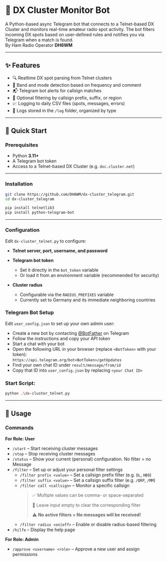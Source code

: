 # 📡 DX Cluster Monitor Bot

A Python-based async Telegram bot that connects to a Telnet-based DX Cluster and monitors real-time amateur radio spot activity. The bot filters incoming DX spots based on user-defined rules and notifies you via Telegram when a match is found.  
By Ham Radio Operator **DH6WM**

---

## ✨ Features

- 🔍 Realtime DX spot parsing from Telnet clusters  
- 🧠 Band and mode detection based on frequency and comment  
- 📬 Telegram bot alerts for callsign matches  
- 📏 Optional filtering by callsign prefix, suffix, or region  
- 📈 Logging to daily CSV files (spots, messages, errors)  
- 📂 Logs stored in the `/log` folder, organized by type  

---

## 🚀 Quick Start

### Prerequisites

- Python **3.11+**  
- A Telegram bot token  
- Access to a Telnet-based DX Cluster (e.g. `dxc.cluster.net`)  

---

### Installation

```bash
git clone https://github.com/DH6WM/dx-cluster_telegram.git
cd dx-cluster_telegram

pip install telnetlib3
pip install python-telegram-bot
```

---

### Configuration

Edit `dx-cluster_telnet.py` to configure:

- **Telnet server, port, username, and password**

- **Telegram bot token**  
  - Set it directly in the `bot_token` variable  
  - Or load it from an environment variable (recommended for security)

- **Cluster radius**  
  - Configurable via the `RADIUS_PREFIXES` variable  
  - Currently set to Germany and its immediate neighboring countries

### Telegram Bot Setup

Edit `user_config.json` to set up your own admin user:

- Create a new bot by contacting [@BotFather](https://t.me/BotFather) on Telegram
- Follow the instructions and copy your API token
- Start a chat with your bot
- Open the following URL in your browser (replace `<BotToken>` with your token):  
`https://api.telegram.org/bot<BotToken>/getUpdates`
- Find your own chat ID under `result/message/from/id`
- Copy that ID into `user_config.json` by replacing `<your Chat ID>`


### Start Script:
```bash
python .\dx-cluster_telnet.py
```

---

## 📲 Usage

### Commands

**For Role: User**
- `/start` – Start receiving cluster messages  
- `/stop` – Stop receiving cluster messages  
- `/status` – Show your current (personal) configuration. No filter = no Message
- `/filter` – Set up or adjust your personal filter settings  
  - `/filter prefix <value>` – Set a callsign prefix filter (e.g. `DL`, `HB9`)
  - `/filter suffix <value>` – Set a callsign suffix filter (e.g. `/QRP`, `/MM`)  
  - `/filter call <callsign>` – Monitor a specific callsign
    > ✅ Multiple values can be comma- or space-separated
    > 
    > 🧹 Leave input empty to clear the corresponding filter
    > 
    > ⚠️ **No active filters = No messages will be received!**
    > 
  - `/filter radius <on|off>` – Enable or disable radius-based filtering  
- `/hilfe` – Display the help page

**For Role: Admin**
- `/approve <username> <role>` – Approve a new user and assign permissions
